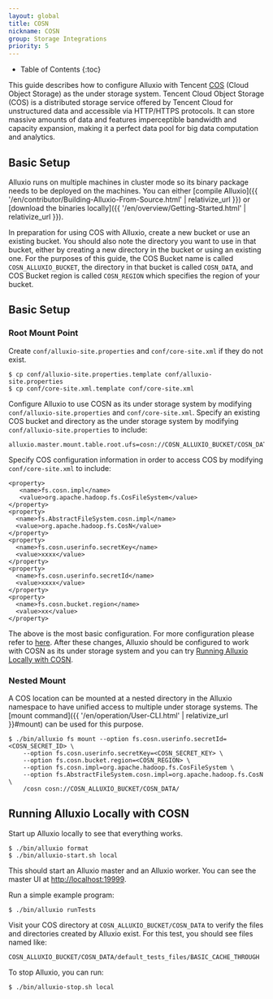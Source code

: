 ```yaml
---
layout: global
title: COSN
nickname: COSN
group: Storage Integrations
priority: 5
---
```


* Table of Contents
{:toc}

This guide describes how to configure Alluxio with Tencent [COS](https://cloud.tencent.com/product/cos) (Cloud Object Storage) as the under storage system.
Tencent Cloud Object Storage (COS) is a distributed storage service offered by Tencent Cloud for unstructured data and accessible via HTTP/HTTPS protocols.
It can store massive amounts of data and features imperceptible bandwidth and capacity expansion, making it a perfect data pool for big data computation and analytics.

## Basic Setup

Alluxio runs on multiple machines in cluster mode so its binary package needs to be deployed on the machines.
You can either [compile Alluxio]({{ '/en/contributor/Building-Alluxio-From-Source.html' | relativize_url }}) or [download the binaries locally]({{ '/en/overview/Getting-Started.html' | relativize_url }}).

In preparation for using COS with Alluxio, create a new bucket or use an existing bucket.
You should also note the directory you want to use in that bucket, either by creating a new directory in the bucket or using an existing one.
For the purposes of this guide, the COS Bucket name is called `COSN_ALLUXIO_BUCKET`, the directory in that bucket is called `COSN_DATA`, and COS Bucket region is called `COSN_REGION` which specifies the region of your bucket.

## Basic Setup

### Root Mount Point

Create `conf/alluxio-site.properties` and `conf/core-site.xml` if they do not exist.

```console
$ cp conf/alluxio-site.properties.template conf/alluxio-site.properties
$ cp conf/core-site.xml.template conf/core-site.xml
```

Configure Alluxio to use COSN as its under storage system by modifying `conf/alluxio-site.properties` and `conf/core-site.xml`.
Specify an existing COS bucket and directory as the under storage system by modifying
`conf/alluxio-site.properties` to include:

```
alluxio.master.mount.table.root.ufs=cosn://COSN_ALLUXIO_BUCKET/COSN_DATA/
```

Specify COS configuration information in order to access COS by modifying `conf/core-site.xml` to include:

```
<property>
   <name>fs.cosn.impl</name>
   <value>org.apache.hadoop.fs.CosFileSystem</value>
</property>
<property>
  <name>fs.AbstractFileSystem.cosn.impl</name>
  <value>org.apache.hadoop.fs.CosN</value>
</property>
<property>
  <name>fs.cosn.userinfo.secretKey</name>
  <value>xxxx</value>
</property>
<property>
  <name>fs.cosn.userinfo.secretId</name>
  <value>xxxx</value>
</property>
<property>
  <name>fs.cosn.bucket.region</name>
  <value>xx</value>
</property>
```

The above is the most basic configuration. For more configuration please refer to [here](https://hadoop.apache.org/docs/r3.3.1/hadoop-cos/cloud-storage/index.html).
After these changes, Alluxio should be configured to work with COSN as its under storage system and you can try [Running Alluxio Locally with COSN](#running-alluxio-locally-with-cosn).

### Nested Mount

A COS location can be mounted at a nested directory in the Alluxio namespace to have unified access to multiple under storage systems.
The [mount command]({{ '/en/operation/User-CLI.html' | relativize_url }}#mount) can be used for this purpose.

```console
$ ./bin/alluxio fs mount --option fs.cosn.userinfo.secretId=<COSN_SECRET_ID> \
    --option fs.cosn.userinfo.secretKey=<COSN_SECRET_KEY> \
    --option fs.cosn.bucket.region=<COSN_REGION> \
    --option fs.cosn.impl=org.apache.hadoop.fs.CosFileSystem \
    --option fs.AbstractFileSystem.cosn.impl=org.apache.hadoop.fs.CosN \
    /cosn cosn://COSN_ALLUXIO_BUCKET/COSN_DATA/
```

## Running Alluxio Locally with COSN

Start up Alluxio locally to see that everything works.

```console
$ ./bin/alluxio format
$ ./bin/alluxio-start.sh local
```

This should start an Alluxio master and an Alluxio worker. You can see the master UI at [http://localhost:19999](http://localhost:19999).

Run a simple example program:

```console
$ ./bin/alluxio runTests
```

Visit your COS directory at `COSN_ALLUXIO_BUCKET/COSN_DATA` to verify the files and directories created by Alluxio exist.
For this test, you should see files named like:

```console
COSN_ALLUXIO_BUCKET/COSN_DATA/default_tests_files/BASIC_CACHE_THROUGH
```

To stop Alluxio, you can run:

```console
$ ./bin/alluxio-stop.sh local
```
